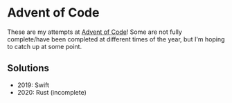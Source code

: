 # Advent of Code

These are my attempts at [Advent of Code](https://adventofcode.com)!
Some are not fully complete/have been completed at different times of the year, but I'm hoping to catch up at some point.

## Solutions

- 2019: Swift
- 2020: Rust (incomplete)
